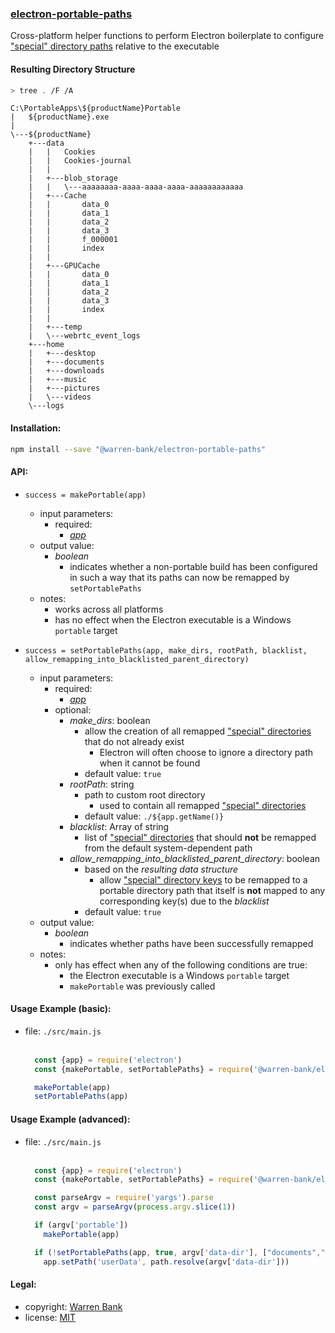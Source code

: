 ### [electron-portable-paths](https://github.com/warren-bank/electron-portable-paths)

Cross-platform helper functions to perform Electron boilerplate to configure ["special" directory paths](https://electronjs.org/docs/api/app#appgetpathname) relative to the executable

#### Resulting Directory Structure

```bash
> tree . /F /A
```

```text
C:\PortableApps\${productName}Portable
|   ${productName}.exe
|
\---${productName}
    +---data
    |   |   Cookies
    |   |   Cookies-journal
    |   |
    |   +---blob_storage
    |   |   \---aaaaaaaa-aaaa-aaaa-aaaa-aaaaaaaaaaaa
    |   +---Cache
    |   |       data_0
    |   |       data_1
    |   |       data_2
    |   |       data_3
    |   |       f_000001
    |   |       index
    |   |
    |   +---GPUCache
    |   |       data_0
    |   |       data_1
    |   |       data_2
    |   |       data_3
    |   |       index
    |   |
    |   +---temp
    |   \---webrtc_event_logs
    +---home
    |   +---desktop
    |   +---documents
    |   +---downloads
    |   +---music
    |   +---pictures
    |   \---videos
    \---logs
```

#### Installation:

```bash
npm install --save "@warren-bank/electron-portable-paths"
```

#### API:

* `success = makePortable(app)`
  * input parameters:
    * required:
      * [_app_](https://electronjs.org/docs/api/app)
  * output value:
    * _boolean_
      * indicates whether a non-portable build has been configured in such a way that its paths can now be remapped by `setPortablePaths`
  * notes:
    * works across all platforms
    * has no effect when the Electron executable is a Windows `portable` target

* `success = setPortablePaths(app, make_dirs, rootPath, blacklist, allow_remapping_into_blacklisted_parent_directory)`
  * input parameters:
    * required:
      * [_app_](https://electronjs.org/docs/api/app)
    * optional:
      * _make_dirs_: boolean
        * allow the creation of all remapped ["special" directories](https://electronjs.org/docs/api/app#appgetpathname) that do not already exist
          * Electron will often choose to ignore a directory path when it cannot be found
        * default value: `true`
      * _rootPath_: string
        * path to custom root directory
          * used to contain all remapped ["special" directories](https://electronjs.org/docs/api/app#appgetpathname)
        * default value: `./${app.getName()}`
      * _blacklist_: Array of string
        * list of ["special" directories](https://electronjs.org/docs/api/app#appgetpathname) that should __not__ be remapped from the default system-dependent path
      * _allow_remapping_into_blacklisted_parent_directory_: boolean
        * based on the _resulting data structure_
          * allow ["special" directory keys](https://electronjs.org/docs/api/app#appgetpathname) to be remapped to a portable directory path that itself is __not__ mapped to any corresponding key(s) due to the _blacklist_
        * default value: `true`
  * output value:
    * _boolean_
      * indicates whether paths have been successfully remapped
  * notes:
    * only has effect when any of the following conditions are true:
      * the Electron executable is a Windows `portable` target
      * `makePortable` was previously called

#### Usage Example (basic):

* file: `./src/main.js`<br><br>
  ```javascript
    const {app} = require('electron')
    const {makePortable, setPortablePaths} = require('@warren-bank/electron-portable-paths')

    makePortable(app)
    setPortablePaths(app)
  ```

#### Usage Example (advanced):

* file: `./src/main.js`<br><br>
  ```javascript
    const {app} = require('electron')
    const {makePortable, setPortablePaths} = require('@warren-bank/electron-portable-paths')

    const parseArgv = require('yargs').parse
    const argv = parseArgv(process.argv.slice(1))

    if (argv['portable'])
      makePortable(app)

    if (!setPortablePaths(app, true, argv['data-dir'], ["documents","downloads"]) && argv['data-dir'])
      app.setPath('userData', path.resolve(argv['data-dir']))
  ```

#### Legal:

* copyright: [Warren Bank](https://github.com/warren-bank)
* license: [MIT](https://opensource.org/licenses/MIT)
